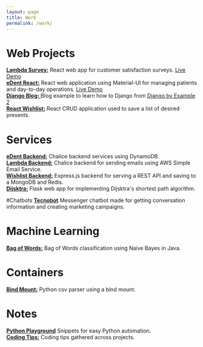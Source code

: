 ```yaml
---
layout: page  
title: Work  
permalink: /work/  
---
```



# Web Projects
[**Lambda Survey:**][proj093]  React web app for customer satisfaction surveys. [Live Demo](https://prod.d1lvjpzd91wjlf.amplifyapp.com/)  
[**eDent React:**][proj100]  React web application using Material-UI for managing patients and day-to-day operations. [Live Demo](https://master.d2lrpt45vr6a5u.amplifyapp.com/)  
[**Django Blog:** ][proj095]  Blog example to learn how to Django from [Django by Example 2](https://www.packtpub.com/application-development/django-2-example)  
[**React Wishlist:**][proj096]  React CRUD application used to save a list of desired presents.  

# Services
[**eDent Backend:**][proj099]  Chalice backend services using DynamoDB.  
[**Lambda Backend:**][proj094]  Chalice backend for sending emails using AWS Simple Email Service.  
[**Wishlist Backend:**][proj098]  Express.js backend for serving a REST API  and saving to a MongoDB and Redis.  
[**Dijsktra:**][proj097]  Flask web app for implementing Dijsktra's shortest path algorithm.  

#Chatbots
[**Tecnobot**][chat1] Messenger chatbot made for getting conversation information and creating marketing campaigns. 

# Machine Learning
[**Bag of Words:**][mlpr1]  Bag of Words classification using Naive Bayes in Java.  

# Containers
[**Bind Mount:**][cont1]  Python csv parser using a bind mount.

# Notes
[**Python Playground**][note1] Snippets for easy Python automation.  
[**Coding Tips:**][note2]  Coding tips gathered across projects.  



[proj093]: https://github.com/AldoGatica123/lambda_survey
[proj094]: https://github.com/AldoGatica123/lambda_survey_chalice
[proj095]: https://github.com/AldoGatica123/django_blog
[proj096]: https://github.com/AldoGatica123/react_wishlist
[proj097]: https://github.com/AldoGatica123/dijkstra
[proj098]: https://github.com/AldoGatica123/api_wishlist
[proj099]: https://github.com/AldoGatica123/edent-contacts
[proj100]: https://github.com/AldoGatica123/edent-react  

[chat1]: https://github.com/AldoGatica123/tecnobot_messenger

[mlpr1]: https://github.com/AldoGatica123/bag_of_words

[cont1]: https://github.com/AldoGatica123/csv_parser

[note1]: https://github.com/AldoGatica123/python_playground
[note2]: https://github.com/AldoGatica123/coding_tips